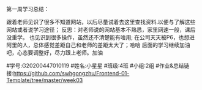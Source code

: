 第一周学习总结：

跟着老师见识了很多不知道网站，以后尽量试着去这里查找资料.以便与了解这些网站或者说学习途径；
反思：对老师说的网站基本不熟悉，家里网速一般，课后没重学。
也见识到很多操作，虽然还不清楚能有啥用;
在公司天天被P6，也想进阿里的人，总体感觉差距自己和老师的差距太大了；哈哈
后面的学习继续加油吧，心态要调整好，尽力跟上老师。加油



#学号:G20200447010119
#姓名:小星星
#班级:4班
#小组:2组
#作业&总结链接:https://github.com/swhgongzhu/Frontend-01-Template/tree/master/week03

